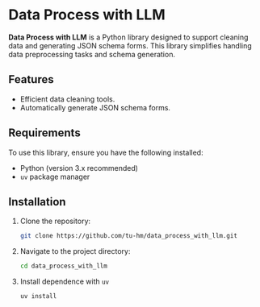 # Data Process with LLM

**Data Process with LLM** is a Python library designed to support cleaning data and generating JSON schema forms. This library simplifies handling data preprocessing tasks and schema generation.

## Features
- Efficient data cleaning tools.
- Automatically generate JSON schema forms.

## Requirements
To use this library, ensure you have the following installed:
- Python (version 3.x recommended)
- `uv` package manager

## Installation
1. Clone the repository:
   ```bash
   git clone https://github.com/tu-hm/data_process_with_llm.git
   ```
2. Navigate to the project directory:
   ```bash
   cd data_process_with_llm
   ```
3. Install dependence with `uv`
   ```bash
   uv install
   ```
